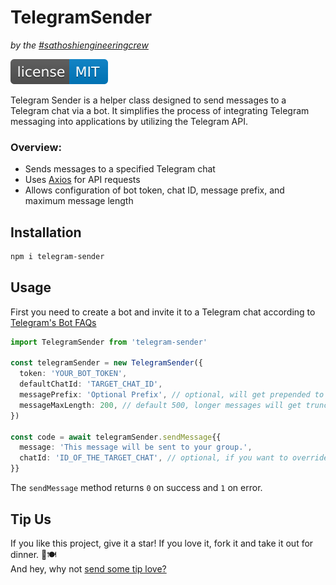 # TelegramSender

_by the [#sathoshiengineeringcrew](https://satoshiengineering.com/)_

[![MIT License Badge](license-badge.svg)](LICENSE)

Telegram Sender is a helper class designed to send messages to a Telegram chat via a bot. It simplifies the process of integrating Telegram messaging into applications by utilizing the Telegram API.

### Overview:

- Sends messages to a specified Telegram chat
- Uses [Axios](https://github.com/axios/axios) for API requests
- Allows configuration of bot token, chat ID, message prefix, and maximum message length

## Installation
```bash
npm i telegram-sender
```

## Usage
First you need to create a bot and invite it to a Telegram chat according to [Telegram's Bot FAQs](https://core.telegram.org/bots/faq#how-do-i-create-a-bot)


```typescript
import TelegramSender from 'telegram-sender'

const telegramSender = new TelegramSender({
  token: 'YOUR_BOT_TOKEN',
  defaultChatId: 'TARGET_CHAT_ID',
  messagePrefix: 'Optional Prefix', // optional, will get prepended to every message: '[Optional Prefix]'
  messageMaxLength: 200, // default 500, longer messages will get truncated and marked with '(Message Truncated)'
})

const code = await telegramSender.sendMessage{{
  message: 'This message will be sent to your group.',
  chatId: 'ID_OF_THE_TARGET_CHAT', // optional, if you want to override the defaultChatId
}}

```

The `sendMessage` method returns `0` on success and `1` on error.

## Tip Us

If you like this project, give it a star! If you love it, fork it and take it out for dinner. 🌟🍽️  
And hey, why not [send some tip love?](https://satoshiengineering.com/tipjar/)
